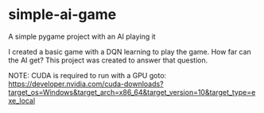 # simple-ai-game
A simple pygame project with an AI playing it

I created a basic game with a DQN learning to play the game. How far can the AI get? This project was created to answer that question.

NOTE: CUDA is required to run with a GPU
goto:
https://developer.nvidia.com/cuda-downloads?target_os=Windows&target_arch=x86_64&target_version=10&target_type=exe_local
